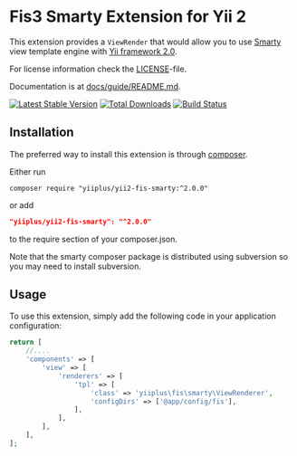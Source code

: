 # Fis3 Smarty Extension for Yii 2

This extension provides a `ViewRender` that would allow you to use [Smarty](http://www.smarty.net/) view template engine
with [Yii framework 2.0](http://www.yiiframework.com).

For license information check the [LICENSE](LICENSE.md)-file.

Documentation is at [docs/guide/README.md](docs/guide/README.md).

[![Latest Stable Version](https://poser.pugx.org/yiiplus/yii2-fis-smarty/v/stable.png)](https://packagist.org/packages/yiiplus/yii2-fis-smarty)
[![Total Downloads](https://poser.pugx.org/yiiplus/yii2-fis-smarty/downloads.png)](https://packagist.org/packages/yiiplus/yii2-fis-smarty)
[![Build Status](https://travis-ci.org/yiiplus/yii2-fis-smarty.svg?branch=master)](https://travis-ci.org/yiiplus/yii2-fis-smarty)


Installation
------------

The preferred way to install this extension is through [composer](http://getcomposer.org/download/).

Either run

```
composer require "yiiplus/yii2-fis-smarty:^2.0.0"
```

or add

```json
"yiiplus/yii2-fis-smarty": "^2.0.0"
```

to the require section of your composer.json.

Note that the smarty composer package is distributed using subversion so you may need to install subversion.

Usage
-----

To use this extension, simply add the following code in your application configuration:

```php
return [
    //....
    'components' => [
        'view' => [
            'renderers' => [
                'tpl' => [
                    'class' => 'yiiplus\fis\smarty\ViewRenderer',
                    'configDirs' => ['@app/config/fis'],
                ],
            ],
        ],
    ],
];
```